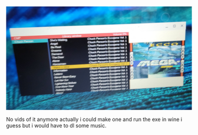![Screenshot](Screenshot.jpg)

No vids of it anymore actually i could make one and run the exe in wine i guess but i would have to dl some music.
